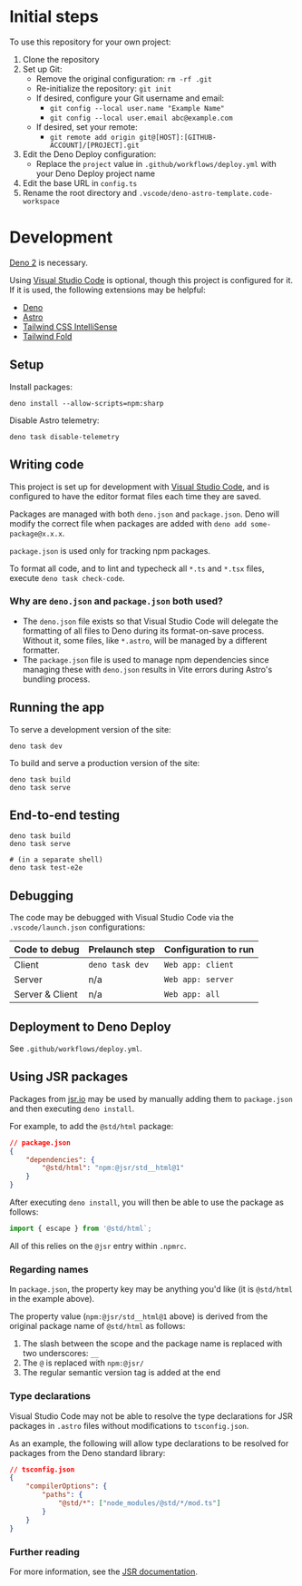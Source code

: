 # Initial steps

To use this repository for your own project:

1. Clone the repository
2. Set up Git:
   - Remove the original configuration: `rm -rf .git`
   - Re-initialize the repository: `git init`
   - If desired, configure your Git username and email:
     - `git config --local user.name "Example Name"`
     - `git config --local user.email abc@example.com`
   - If desired, set your remote:
     - `git remote add origin git@[HOST]:[GITHUB-ACCOUNT]/[PROJECT].git`
3. Edit the Deno Deploy configuration:
   - Replace the `project` value in `.github/workflows/deploy.yml` with your Deno Deploy project name
4. Edit the base URL in `config.ts`
5. Rename the root directory and `.vscode/deno-astro-template.code-workspace`

# Development

[Deno 2](https://deno.com/) is necessary.

Using [Visual Studio Code](https://code.visualstudio.com/) is optional, though this project is configured for it. If it is used, the
following extensions may be helpful:

- [Deno](https://marketplace.visualstudio.com/items?itemName=denoland.vscode-deno)
- [Astro](https://marketplace.visualstudio.com/items?itemName=astro-build.astro-vscode)
- [Tailwind CSS IntelliSense](https://marketplace.visualstudio.com/items?itemName=bradlc.vscode-tailwindcss)
- [Tailwind Fold](https://marketplace.visualstudio.com/items?itemName=stivo.tailwind-fold)

## Setup

Install packages:

```
deno install --allow-scripts=npm:sharp
```

Disable Astro telemetry:

```
deno task disable-telemetry
```

## Writing code

This project is set up for development with [Visual Studio Code](https://code.visualstudio.com/), and is configured to have the editor
format files each time they are saved.

Packages are managed with both `deno.json` and `package.json`. Deno will modify the correct file when packages are added with
`deno add some-package@x.x.x`.

`package.json` is used only for tracking npm packages.

To format all code, and to lint and typecheck all `*.ts` and `*.tsx` files, execute `deno task check-code`.

### Why are `deno.json` and `package.json` both used?

- The `deno.json` file exists so that Visual Studio Code will delegate the formatting of all files to Deno during its format-on-save
  process. Without it, some files, like `*.astro`, will be managed by a different formatter.
- The `package.json` file is used to manage npm dependencies since managing these with `deno.json` results in Vite errors during Astro's
  bundling process.

## Running the app

To serve a development version of the site:

```
deno task dev
```

To build and serve a production version of the site:

```
deno task build
deno task serve
```

## End-to-end testing

```shell
deno task build
deno task serve

# (in a separate shell)
deno task test-e2e
```

## Debugging

The code may be debugged with Visual Studio Code via the `.vscode/launch.json` configurations:

| Code to debug   | Prelaunch step  | Configuration to run |
| --------------- | --------------- | -------------------- |
| Client          | `deno task dev` | `Web app: client`    |
| Server          | n/a             | `Web app: server`    |
| Server & Client | n/a             | `Web app: all`       |

## Deployment to Deno Deploy

See `.github/workflows/deploy.yml`.

## Using JSR packages

Packages from [jsr.io](https://jsr.io/) may be used by manually adding them to `package.json` and then executing `deno install`.

For example, to add the `@std/html` package:

```JSON
// package.json
{
    "dependencies": {
        "@std/html": "npm:@jsr/std__html@1"
    }
}
```

After executing `deno install`, you will then be able to use the package as follows:

```TypeScript
import { escape } from '@std/html`;
```

All of this relies on the `@jsr` entry within `.npmrc`.

### Regarding names

In `package.json`, the property key may be anything you'd like (it is `@std/html` in the example above).

The property value (`npm:@jsr/std__html@1` above) is derived from the original package name of `@std/html` as follows:

1. The slash between the scope and the package name is replaced with two underscores: `__`
2. The `@` is replaced with `npm:@jsr/`
3. The regular semantic version tag is added at the end

### Type declarations

Visual Studio Code may not be able to resolve the type declarations for JSR packages in `.astro` files without modifications to
`tsconfig.json`.

As an example, the following will allow type declarations to be resolved for packages from the Deno standard library:

```JSON
// tsconfig.json
{
    "compilerOptions": {
        "paths": {
            "@std/*": ["node_modules/@std/*/mod.ts"]
        }
    }
}
```

### Further reading

For more information, see the [JSR documentation](https://jsr.io/docs/npm-compatibility#advanced-setup).
